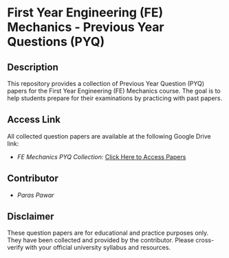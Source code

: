 # First Year Engineering (FE) Mechanics - Previous Year Questions (PYQ)

## Description

This repository provides a collection of Previous Year Question (PYQ) papers for the First Year Engineering (FE) Mechanics course. The goal is to help students prepare for their examinations by practicing with past papers.

## Access Link

All collected question papers are available at the following Google Drive link:

* *FE Mechanics PYQ Collection:* [Click Here to Access Papers](https://drive.google.com/drive/folders/1wLyhG-fSr36BuQYNdLUcoBczhS6mWQg-?usp=drive_link)


## Contributor

* *Paras Pawar*

## Disclaimer

These question papers are for educational and practice purposes only. They have been collected and provided by the contributor. Please cross-verify with your official university syllabus and resources.
